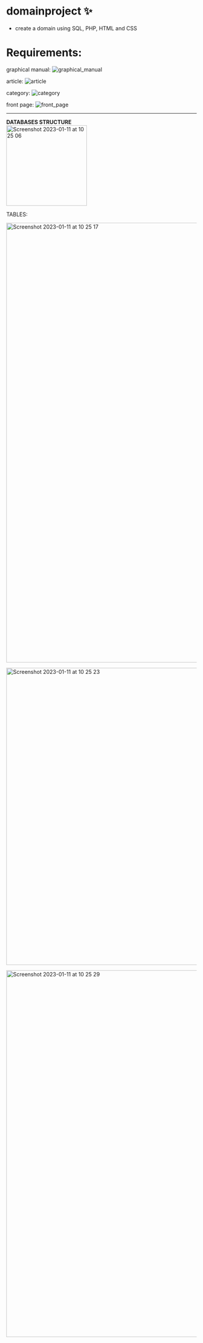 # domainproject ✨




- create a domain using SQL, PHP, HTML and CSS
# Requirements:

graphical manual:
![graphical_manual](https://user-images.githubusercontent.com/105230372/205583114-acc20c59-5924-4a26-aee9-0c2dc2ece472.png)

article:
![article](https://user-images.githubusercontent.com/105230372/205583149-9d8bb82b-c638-44e6-b2cb-fecd9b7a367b.png)

category:
![category](https://user-images.githubusercontent.com/105230372/205583155-06507563-a6f5-4ce7-b192-7efe671e2b3a.png)

front page: 
![front_page](https://user-images.githubusercontent.com/105230372/205583158-ecb099ef-7a1a-4803-83d8-600a07d982fd.png)



----------------
<b>DATABASES STRUCTURE</b><br>
<img width="213" alt="Screenshot 2023-01-11 at 10 25 06" src="https://user-images.githubusercontent.com/105230372/211755560-ccfba59f-5f87-41d9-b5b9-e2a3f3175a1d.png">


TABLES:<br>

<img width="1163" alt="Screenshot 2023-01-11 at 10 25 17" src="https://user-images.githubusercontent.com/105230372/211755605-37f094a5-0a0f-49d9-b590-0e112ff379bb.png"><br>

<img width="786" alt="Screenshot 2023-01-11 at 10 25 23" src="https://user-images.githubusercontent.com/105230372/211755623-65c41d00-a85f-42b2-94d7-62c92885d7e2.png"><br>

<img width="970" alt="Screenshot 2023-01-11 at 10 25 29" src="https://user-images.githubusercontent.com/105230372/211755702-04fd1d5a-8374-447b-8354-14f18bc1d55e.png">
